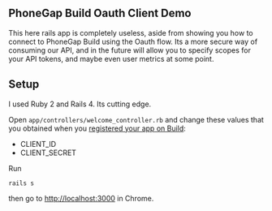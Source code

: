 PhoneGap Build Oauth Client Demo
------------------------------------------

This here rails app is completely useless, aside from showing you how to connect to PhoneGap Build using the Oauth flow. Its a more secure way of consuming our API, and in the future will allow you to specify scopes for your API tokens, and maybe even user metrics at some point.

Setup
-------------------------------------------

I used Ruby 2 and Rails 4. Its cutting edge.

Open `app/controllers/welcome_controller.rb` and change these values that you obtained when you [registered your app on Build](https://build.phonegap.com/people/edit):
- CLIENT_ID
- CLIENT_SECRET

Run 
    
    rails s
 
then go to [http://localhost:3000](http://localhost:3000) in Chrome.
